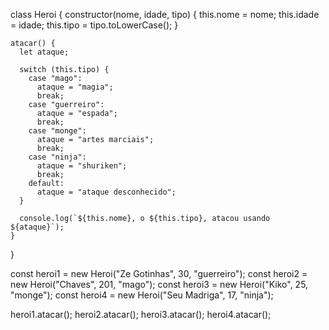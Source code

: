 class Heroi {
    constructor(nome, idade, tipo) {
      this.nome = nome;
      this.idade = idade;
      this.tipo = tipo.toLowerCase();
    }
  
    atacar() {
      let ataque;
  
      switch (this.tipo) {
        case "mago":
          ataque = "magia";
          break;
        case "guerreiro":
          ataque = "espada";
          break;
        case "monge":
          ataque = "artes marciais";
          break;
        case "ninja":
          ataque = "shuriken";
          break;
        default:
          ataque = "ataque desconhecido";
      }
  
      console.log(`${this.nome}, o ${this.tipo}, atacou usando ${ataque}`);
    }
  }
  
  
  const heroi1 = new Heroi("Ze Gotinhas", 30, "guerreiro");
  const heroi2 = new Heroi("Chaves", 201, "mago");
  const heroi3 = new Heroi("Kiko", 25, "monge");
  const heroi4 = new Heroi("Seu Madriga", 17, "ninja");
  
  heroi1.atacar();
  heroi2.atacar();
  heroi3.atacar();
  heroi4.atacar();
